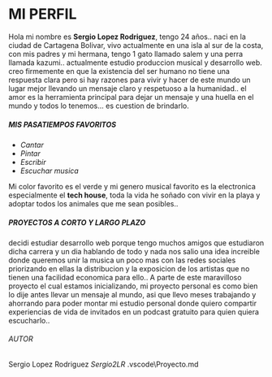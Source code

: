 # MI PERFIL

Hola mi nombre es **Sergio Lopez Rodriguez**, tengo 24 años.. naci en la ciudad de Cartagena Bolivar, vivo actualmente en una isla al sur de la costa, con mis padres y mi hermana, tengo 1 gato llamado salem y una perra llamada kazumi.. actualmente estudio produccion musical y desarrollo web. creo firmemente en que la existencia del ser humano no tiene una respuesta clara pero si hay razones para vivir y hacer de este mundo un lugar mejor llevando un mensaje claro y respetuoso a la humanidad.. el amor es la herramienta principal para dejar un mensaje y una huella en el mundo y todos lo tenemos... es cuestion de brindarlo.

##### **MIS PASATIEMPOS FAVORITOS**

- _Cantar_
- _Pintar_
- _Escribir_
- _Escuchar musica_

Mi color favorito es el verde y mi genero musical favorito es la electronica especialmente el **tech house**, toda la vida he soñado con vivir en la playa y adoptar todos los animales que me sean posibles..

##### **PROYECTOS A CORTO Y LARGO PLAZO**

decidi estudiar desarrollo web porque tengo muchos amigos que estudiaron dicha carrera y un dia hablando de todo y nada nos salio una idea increible donde queremos unir la musica un poco mas con las redes sociales priorizando en ellas la distribucion y la exposicion de los artistas que no tienen una facilidad economica para ello.. A parte de este maravilloso proyecto el cual estamos inicializando, mi proyecto personal es como bien lo dije antes llevar un mensaje al mundo, asi que llevo meses trabajando y ahorrando para poder montar mi estudio personal donde quiero compartir experiencias de vida de invitados en un podcast gratuito para quien quiera escucharlo..

###### AUTOR

Sergio Lopez Rodriguez
_Sergio2LR_
.vscode\Proyecto.md

